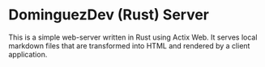 # DominguezDev (Rust) Server

This is a simple web-server written in Rust using Actix Web. It serves local markdown files that are transformed
into HTML and rendered by a client application.

